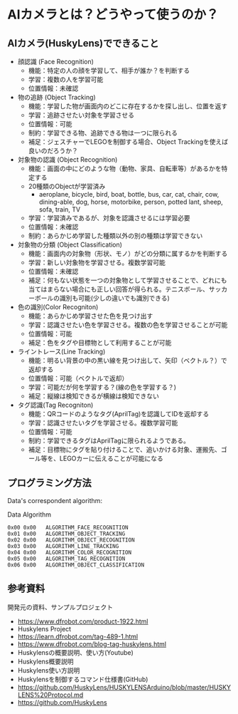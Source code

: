 # AIカメラとは？どうやって使うのか？
## AIカメラ(HuskyLens)でできること
- 顔認識 (Face Recognition)
  - 機能：特定の人の顔を学習して、相手が誰か？を判断する
  - 学習：複数の人を学習可能
  - 位置情報：未確認
- 物の追跡 (Object Tracking)
  - 機能：学習した物が画面内のどこに存在するかを探し出し、位置を返す
  - 学習：追跡させたい対象を学習させる
  - 位置情報：可能
  - 制約：学習できる物、追跡できる物は一つに限られる
  - 補足：ジェスチャーでLEGOを制御する場合、Object Trackingを使えば良いのだろうか？
- 対象物の認識 (Object Recognition)
  - 機能：画面の中にどのような物（動物、家具、自転車等）があるかを特定する
  - 20種類のObjectが学習済み
     - aeroplane, bicycle, bird, boat, bottle, bus, car, cat, chair, cow, dining-able, dog, horse, motorbike, person, potted lant, sheep, sofa, train, TV   
  - 学習：学習済みであるが、対象を認識させるには学習必要
  - 位置情報：未確認
  - 制約：あらかじめ学習した種類以外の別の種類は学習できない
- 対象物の分類 (Object Classification)
  - 機能：画面内の対象物（形状、モノ）がどの分類に属するかを判断する
  - 学習：新しい対象物を学習させる。複数学習可能
  - 位置情報：未確認
  - 補足：何もない状態を一つの対象物として学習させることで、どれにも当てはまらない場合にも正しい回答が得られる。テニスボール、サッカーボールの識別も可能(少しの違いでも識別できる)
- 色の識別(Color Recogniton)
  - 機能：あらかじめ学習させた色を見つけ出す
  - 学習：認識させたい色を学習させる。複数の色を学習させることが可能
  - 位置情報：可能
  - 補足：色をタグや目標物として利用することが可能
- ライントレース(Line Tracking)
  - 機能：明るい背景の中の黒い線を見つけ出して、矢印（ベクトル？）で返却する
  - 位置情報：可能（ベクトルで返却）
  - 学習：可能だが何を学習する？(線の色を学習する？)
  - 補足：縦線は検知できるが横線は検知できない
- タグ認識(Tag Recogniton)
  - 機能：QRコードのようなタグ(AprilTag)を認識してIDを返却する
  - 学習：認識させたいタグを学習させる。複数学習可能
  - 位置情報：可能
  - 制約：学習できるタグはAprilTagに限られるようである。
  - 補足：目標物にタグを貼り付けることで、追いかける対象、運搬先、ゴール等を、LEGOカーに伝えることが可能になる

## プログラミング方法
Data's correspondent algorithm:

Data	Algorithm
```
0x00 0x00	ALGORITHM_FACE_RECOGNITION
0x01 0x00	ALGORITHM_OBJECT_TRACKING
0x02 0x00	ALGORITHM_OBJECT_RECOGNITION
0x03 0x00	ALGORITHM_LINE_TRACKING
0x04 0x00	ALGORITHM_COLOR_RECOGNITION
0x05 0x00	ALGORITHM_TAG_RECOGNITION
0x06 0x00	ALGORITHM_OBJECT_CLASSIFICATION
```

## 参考資料
開発元の資料、サンプルプロジェクト
- https://www.dfrobot.com/product-1922.html
- Huskylens Project
- https://learn.dfrobot.com/tag-489-1.html
- https://www.dfrobot.com/blog-tag-huskylens.html
- Huskylensの概要説明、使い方(Youtube)
- Huskylens概要説明
- Huskylens使い方説明
- Huskylensを制御するコマンド仕様書(GitHub)
- https://github.com/HuskyLens/HUSKYLENSArduino/blob/master/HUSKYLENS%20Protocol.md
- https://github.com/HuskyLens
